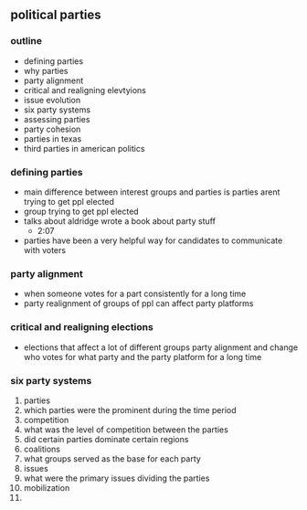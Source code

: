 ## political parties
<!-- 1-->
### outline
- defining parties
- why parties
- party alignment
- critical and realigning elevtyions
- issue evolution
- six party systems
- assessing parties
- party cohesion
- parties in texas
- third parties in american politics

### defining parties
- main difference between interest groups and parties is parties arent trying to get ppl elected
- group trying to get ppl elected
- talks about aldridge wrote a book about party stuff
  - 2:07
- parties have been a very helpful way for candidates to communicate with voters

### party alignment
- when someone votes for a part consistently for a long time
- party realignment of groups of ppl can affect party platforms

### critical and realigning elections
- elections that affect a lot of different groups party alignment and change who votes for what party and the party platform for a long time

### six party systems
1. parties
  1. which parties were the prominent during the time period
2. competition
  1. what was the level of competition between the parties
  2. did certain parties dominate certain regions
3. coalitions
  1. what groups served as the base for each party
4. issues
  1. what were the primary issues dividing the parties
5. mobilization
  1.
